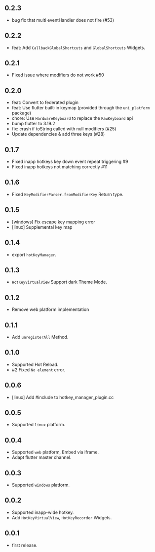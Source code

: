 ## 0.2.3

* bug fix that multi eventHandler does not fire (#53)

## 0.2.2

* feat: Add `CallbackGlobalShortcuts` and `GlobalShortcuts` Widgets.

## 0.2.1

* Fixed issue where modifiers do not work #50

## 0.2.0

* feat: Convert to federated plugin
* feat: Use flutter built-in keymap (provided through the `uni_platform` package)
* chore: Use `HardwareKeyboard` to replace the `RawKeyboard` api
* bump flutter to 3.19.2
* fix: crash if toString called with null modifiers (#25)
* Update dependencies & add three keys (#28)

## 0.1.7

* Fixed inapp hotkeys key down event repeat triggering #9
* Fixed inapp hotkeys not matching correctly #11

## 0.1.6

* Fixed `KeyModifierParser.fromModifierKey` Return type.

## 0.1.5

* [windows] Fix escape key mapping error
* [linux] Supplemental key map

## 0.1.4

* export `hotKeyManager`.

## 0.1.3

* `HotKeyVirtualView` Support dark Theme Mode.

## 0.1.2

* Remove web platform implementation

## 0.1.1

* Add `unregisterAll` Method.

## 0.1.0

* Supported Hot Reload.
* #2 Fixed `No element` error.

## 0.0.6

* [linux] Add #include <string> to hotkey_manager_plugin.cc

## 0.0.5

* Supported `linux` platform.

## 0.0.4

* Supported `web` platform, Embed via iframe.
* Adapt flutter master channel.

## 0.0.3

* Supported `windows` platform.

## 0.0.2

* Supported inapp-wide hotkey.
* Add `HotKeyVirtualView`, `HotKeyRecorder` Widgets.

## 0.0.1

* first release.
